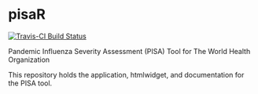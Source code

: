# pisaR

[![Travis-CI Build Status](https://travis-ci.org/mortonanalytics/pisaR.svg?branch=master)](https://travis-ci.org/mortonanalytics/pisaR)

Pandemic Influenza Severity Assessment (PISA) Tool for The World Health Organization

This repository holds the application, htmlwidget, and documentation for the PISA tool.
